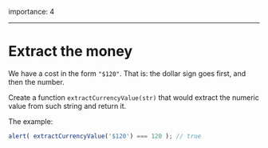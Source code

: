 importance: 4

---

# Extract the money

We have a cost in the form `"$120"`. That is: the dollar sign goes first, and then the number.

Create a function `extractCurrencyValue(str)` that would extract the numeric value from such string and return it. 

The example:

```js
alert( extractCurrencyValue('$120') === 120 ); // true
```

